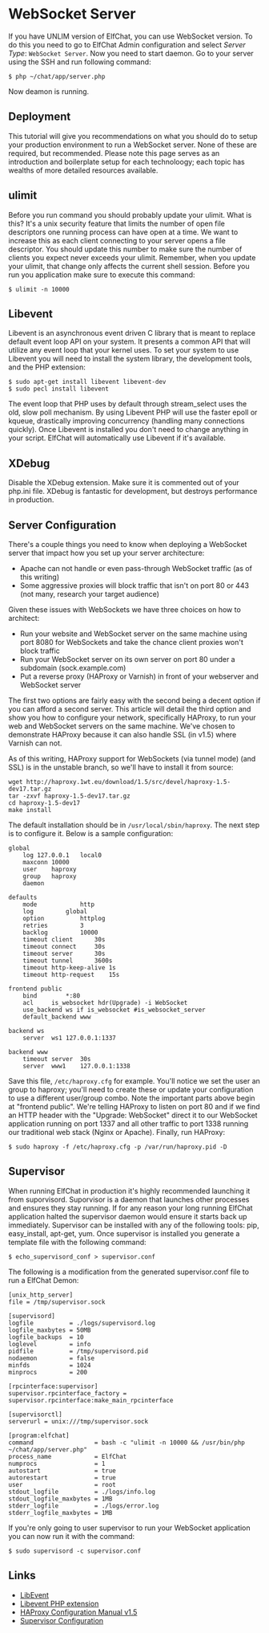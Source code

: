 # WebSocket Server
If you have UNLIM version of ElfChat, you can use WebSocket version. To do this you need to go to ElfChat Admin configuration and select *Server Type*: `WebSocket Server`. 
Now you need to start daemon. Go to your server using the SSH and run following command:
```
$ php ~/chat/app/server.php 
```

Now deamon is running.

## Deployment
This tutorial will give you recommendations on what you should do to setup your production environment to run a WebSocket server. None of these are required, but recommended. Please note this page serves as an introduction and boilerplate setup for each technoloogy; each topic has wealths of more detailed resources available.

## ulimit
Before you run command you should probably update your ulimit. What is this? It's a unix security feature that limits the number of open file descriptors one running process can have open at a time. We want to increase this as each client connecting to your server opens a file descriptor. You should update this number to make sure the number of clients you expect never exceeds your ulimit. Remember, when you update your ulimit, that change only affects the current shell session. Before you run you application make sure to execute this command:
```
$ ulimit -n 10000
```

## Libevent
Libevent is an asynchronous event driven C library that is meant to replace default event loop API on your system. It presents a common API that will utilize any event loop that your kernel uses. To set your system to use Libevent you will need to install the system library, the development tools, and the PHP extension:
```
$ sudo apt-get install libevent libevent-dev
$ sudo pecl install libevent
```
The event loop that PHP uses by default through stream_select uses the old, slow poll mechanism. By using Libevent PHP will use the faster epoll or kqueue, drastically improving concurrency (handling many connections quickly). Once Libevent is installed you don't need to change anything in your script. ElfChat will automatically use Libevent if it's available.

## XDebug
Disable the XDebug extension. Make sure it is commented out of your php.ini file. XDebug is fantastic for development, but destroys performance in production.

## Server Configuration
There's a couple things you need to know when deploying a WebSocket server that impact how you set up your server architecture:

* Apache can not handle or even pass-through WebSocket traffic (as of this writing)
* Some aggressive proxies will block traffic that isn't on port 80 or 443 (not many, research your target audience)

Given these issues with WebSockets we have three choices on how to architect:

* Run your website and WebSocket server on the same machine using port 8080 for WebSockets and take the chance client proxies won't block traffic
* Run your WebSocket server on its own server on port 80 under a subdomain (sock.example.com)
* Put a reverse proxy (HAProxy or Varnish) in front of your webserver and WebSocket server

The first two options are fairly easy with the second being a decent option if you can afford a second server. This article will detail the third option and show you how to configure your network, specifically HAProxy, to run your web and WebSocket servers on the same machine. We've chosen to demonstrate HAProxy because it can also handle SSL (in v1.5) where Varnish can not.



As of this writing, HAProxy support for WebSockets (via tunnel mode) (and SSL) is in the unstable branch, so we'll have to install it from source:

```
wget http://haproxy.1wt.eu/download/1.5/src/devel/haproxy-1.5-dev17.tar.gz
tar -zxvf haproxy-1.5-dev17.tar.gz
cd haproxy-1.5-dev17
make install
```

The default installation should be in `/usr/local/sbin/haproxy`. The next step is to configure it. Below is a sample configuration:

```
global
	log	127.0.0.1	local0
	maxconn	10000
	user	haproxy
	group	haproxy
	daemon

defaults
	mode			http
	log			global
	option			httplog
	retries			3
	backlog			10000
	timeout	client		30s
	timeout	connect		30s
	timeout	server		30s
	timeout	tunnel		3600s
	timeout	http-keep-alive	1s
	timeout	http-request	15s

frontend public
	bind		*:80
	acl		is_websocket hdr(Upgrade) -i WebSocket
	use_backend	ws if is_websocket #is_websocket_server
	default_backend	www

backend ws
	server	ws1	127.0.0.1:1337

backend www
	timeout	server	30s
	server	www1	127.0.0.1:1338
```

Save this file, `/etc/haproxy.cfg` for example. You'll notice we set the user an group to haproxy; you'll need to create these or update your configuration to use a different user/group combo. Note the important parts above begin at "frontend public". We're telling HAProxy to listen on port 80 and if we find an HTTP header with the "Upgrade: WebSocket" direct it to our WebSocket application running on port 1337 and all other traffic to port 1338 running our traditional web stack (Nginx or Apache). Finally, run HAProxy:

```
$ sudo haproxy -f /etc/haproxy.cfg -p /var/run/haproxy.pid -D
```

## Supervisor
When running ElfChat in production it's highly recommended launching it from suporvisord. Suporvisor is a daemon that launches other processes and ensures they stay running. If for any reason your long running ElfChat application halted the supervisor daemon would ensure it starts back up immediately. Supervisor can be installed with any of the following tools: pip, easy_install, apt-get, yum. Once supervisor is installed you generate a template file with the following command:
```
$ echo_supervisord_conf > supervisor.conf
```
The following is a modification from the generated supervisor.conf file to run a ElfChat Demon:
```
[unix_http_server]
file = /tmp/supervisor.sock

[supervisord]
logfile          = ./logs/supervisord.log
logfile_maxbytes = 50MB
logfile_backups  = 10
loglevel         = info
pidfile          = /tmp/supervisord.pid
nodaemon         = false
minfds           = 1024
minprocs         = 200

[rpcinterface:supervisor]
supervisor.rpcinterface_factory = supervisor.rpcinterface:make_main_rpcinterface

[supervisorctl]
serverurl = unix:///tmp/supervisor.sock

[program:elfchat]
command                 = bash -c "ulimit -n 10000 && /usr/bin/php ~/chat/app/server.php"
process_name            = ElfChat
numprocs                = 1
autostart               = true
autorestart             = true
user                    = root
stdout_logfile          = ./logs/info.log
stdout_logfile_maxbytes = 1MB
stderr_logfile          = ./logs/error.log
stderr_logfile_maxbytes = 1MB
```
If you're only going to user supervisor to run your WebSocket application you can now run it with the command:
```
$ sudo supervisord -c supervisor.conf
```
## Links
* [LibEvent](http://libevent.org/)
* [Libevent PHP extension](http://pecl.php.net/package/libevent)
* [HAProxy Configuration Manual v1.5](http://haproxy.1wt.eu/download/1.5/doc/configuration.txt)
* [Supervisor Configuration](http://supervisord.org/configuration.html)
